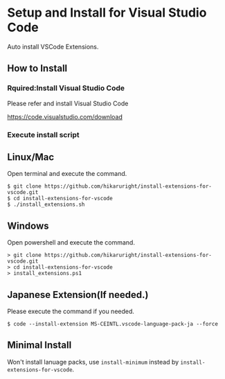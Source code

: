# Setup and Install for Visual Studio Code

Auto install VSCode Extensions.

## How to Install

### Rquired:Install Visual Studio Code

Please refer and install Visual Studio Code

https://code.visualstudio.com/download

### Execute install script

## Linux/Mac

Open terminal and execute the command.

```
$ git clone https://github.com/hikaruright/install-extensions-for-vscode.git
$ cd install-extensions-for-vscode
$ ./install_extensions.sh
```

## Windows

Open powershell and execute the command.

```
> git clone https://github.com/hikaruright/install-extensions-for-vscode.git
> cd install-extensions-for-vscode
> install_extensions.ps1
```

## Japanese Extension(If needed.)

Please execute the command if you needed.

```
$ code --install-extension MS-CEINTL.vscode-language-pack-ja --force
```

## Minimal Install

Won't install lanuage packs, use ``install-minimum`` instead by ``install-extensions-for-vscode``.
